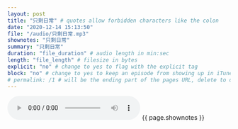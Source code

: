 ```yaml
---
layout: post
title: "只剩日常" # quotes allow forbidden characters like the colon
date: "2020-12-14 15:13:50"
file: "/audio/只剩日常.mp3"
shownotes: "只剩日常"
summary: "只剩日常"
duration: "file_duration" # audio length in min:sec
length: "file_length" # filesize in bytes
explicit: "no" # change to yes to flag with the explicit tag
block: "no" # change to yes to keep an episode from showing up in iTunes
# permalink: /1 # will be the ending part of the pages URL, delete to default to the title
---
```


<audio controls>
<source src="{{site.url}}{{site.baseurl}}{{ page.file }}" type="audio/x-mp3">
Your browser does not support the audio element.
</audio>
{{ page.shownotes }}
